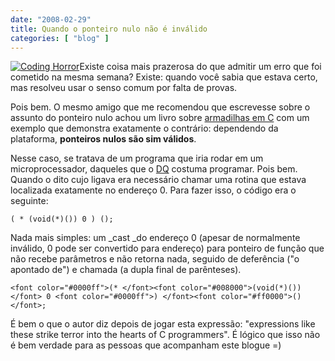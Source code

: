 ```yaml
---
date: "2008-02-29"
title: Quando o ponteiro nulo não é inválido
categories: [ "blog" ]
---
```

[![Coding Horror](http://i.imgur.com/aa8w09b.png)](http://www.codinghorror.com/blog/)Existe coisa mais prazerosa do que admitir um erro que foi cometido na mesma semana? Existe: quando você sabia que estava certo, mas resolveu usar o senso comum por falta de provas.

Pois bem. O mesmo amigo que me recomendou que escrevesse sobre o assunto do ponteiro nulo achou um livro sobre [armadilhas em C](http://www.literateprogramming.com/ctraps.pdf) com um exemplo que demonstra exatamente o contrário: dependendo da plataforma, **ponteiros nulos são sim válidos**.

Nesse caso, se tratava de um programa que iria rodar em um microprocessador, daqueles que o [DQ](http://dqsoft.blospot.com) costuma programar. Pois bem. Quando o dito cujo ligava era necessário chamar uma rotina que estava localizada exatamente no endereço 0. Para fazer isso, o código era o seguinte:

    
    ( * (void(*)()) 0 ) ();

Nada mais simples: um _cast _do endereço 0 (apesar de normalmente inválido, 0 pode ser convertido para endereço) para ponteiro de função que não recebe parâmetros e não retorna nada, seguido de deferência ("o apontado de") e chamada (a dupla final de parênteses).

    
    <font color="#0000ff">(* </font><font color="#008000">(void(*)())</font> 0 <font color="#0000ff">) </font><font color="#ff0000">()</font>;

É bem o que o autor diz depois de jogar esta expressão: "expressions like these strike terror into the hearts of C programmers". É lógico que isso não é bem verdade para as pessoas que acompanham este blogue =)
